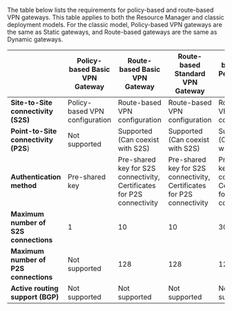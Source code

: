 The table below lists the requirements for policy-based and route-based VPN gateways. This table applies to both the Resource Manager and classic deployment models. For the classic model, Policy-based VPN gateways are the same as Static gateways, and Route-based gateways are the same as Dynamic gateways.


|   | **Policy-based Basic VPN Gateway** | **Route-based Basic VPN Gateway** | **Route-based Standard VPN Gateway**   | **Route-based High Performance VPN Gateway** |
|---|---------------------------------------|---------------------------------------|----------------------------|----------------------------------|
|    **Site-to-Site connectivity   (S2S)**  | Policy-based VPN configuration        | Route-based VPN configuration  | Route-based VPN configuration     | Route-based VPN configuration    |
| **Point-to-Site connectivity (P2S**)      | Not supported   | Supported (Can coexist with S2S)  | Supported (Can coexist with S2S)  | Supported (Can coexist with S2S) |
| **Authentication method**                 |    Pre-shared key  | Pre-shared key for S2S connectivity, Certificates for P2S connectivity | Pre-shared key for S2S connectivity, Certificates for P2S connectivity | Pre-shared key for S2S connectivity, Certificates for P2S connectivity |
| **Maximum number of S2S connections**       | 1                              | 10                                                                    | 10                                | 30                               |
| **Maximum number of P2S connections**       | Not supported                  | 128                                                                   | 128                               | 128                              |
|**Active routing support (BGP)**           | Not supported                  | Not supported                                                         | Not supported                     | Not supported                    |
